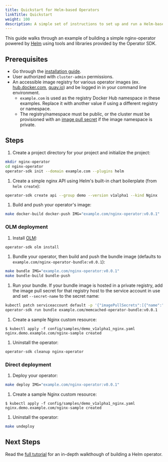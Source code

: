```yaml
---
title: Quickstart for Helm-based Operators
linkTitle: Quickstart
weight: 100
description: A simple set of instructions to set up and run a Helm-based operator.
---
```


This guide walks through an example of building a simple nginx-operator powered by [Helm][helm-official] using tools and libraries provided by the Operator SDK.

## Prerequisites

- Go through the [installation guide][install-guide].
- User authorized with `cluster-admin` permissions.
- An accessible image registry for various operator images (ex. [hub.docker.com](https://hub.docker.com/signup),
[quay.io](https://quay.io/)) and be logged in in your command line environment.
  - `example.com` is used as the registry Docker Hub namespace in these examples.
  Replace it with another value if using a different registry or namespace.
  - The registry/namespace must be public, or the cluster must be provisioned with an
  [image pull secret][k8s-image-pull-sec] if the image namespace is private.


## Steps

1. Create a project directory for your project and initialize the project:

  ```sh
  mkdir nginx-operator
  cd nginx-operator
  operator-sdk init --domain example.com --plugins helm
  ```

1. Create a simple nginx API using Helm's built-in chart boilerplate (from `helm create`):

  ```sh
  operator-sdk create api --group demo --version v1alpha1 --kind Nginx
  ```

1. Build and push your operator's image:

  ```sh
  make docker-build docker-push IMG="example.com/nginx-operator:v0.0.1"
  ```


### OLM deployment

1. Install [OLM][doc-olm]:

  ```sh
  operator-sdk olm install
  ```

1. Bundle your operator, then build and push the bundle image (defaults to `example.com/nginx-operator-bundle:v0.0.1`):

  ```sh
  make bundle IMG="example.com/nginx-operator:v0.0.1"
  make bundle-build bundle-push
  ```

1. Run your bundle. If your bundle image is hosted in a private registry,
add the image pull secret for that registry host to the service account in use
and set `--secret-name` to the secret name:
<!-- TODO(estroz): remove the service account requirement once OLM releases a patch or new
minor release containing https://github.com/operator-framework/operator-lifecycle-manager/pull/1941 -->

  ```sh
  kubectl patch serviceaccount default -p '{"imagePullSecrets":[{"name":"<reg secret name>"}]}'
  operator-sdk run bundle example.com/memcached-operator-bundle:v0.0.1
  ```

1. Create a sample Nginx custom resource:

  ```console
  $ kubectl apply -f config/samples/demo_v1alpha1_nginx.yaml
  nginx.demo.example.com/nginx-sample created
  ```

1. Uninstall the operator:

  ```sh
  operator-sdk cleanup nginx-operator
  ```


### Direct deployment

1. Deploy your operator:

  ```sh
  make deploy IMG="example.com/nginx-operator:v0.0.1"
  ```

1. Create a sample Nginx custom resource:

  ```console
  $ kubectl apply -f config/samples/demo_v1alpha1_nginx.yaml
  nginx.demo.example.com/nginx-sample created
  ```

1. Uninstall the operator:

  ```sh
  make undeploy
  ```

## Next Steps

Read the [full tutorial][tutorial] for an in-depth walkthough of building a Helm operator.


[helm-official]:https://helm.sh/docs/
[install-guide]:/docs/building-operators/helm/installation
[doc-olm]:/docs/olm-integration/quickstart-bundle/#enabling-olm
[tutorial]:/docs/building-operators/helm/tutorial/
[k8s-image-pull-sec]:https://kubernetes.io/docs/tasks/configure-pod-container/pull-image-private-registry/

